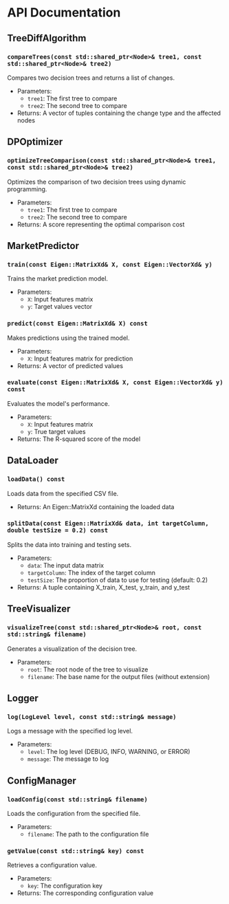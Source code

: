 # API Documentation

## TreeDiffAlgorithm

### `compareTrees(const std::shared_ptr<Node>& tree1, const std::shared_ptr<Node>& tree2)`

Compares two decision trees and returns a list of changes.

- Parameters:
  - `tree1`: The first tree to compare
  - `tree2`: The second tree to compare
- Returns: A vector of tuples containing the change type and the affected nodes

## DPOptimizer

### `optimizeTreeComparison(const std::shared_ptr<Node>& tree1, const std::shared_ptr<Node>& tree2)`

Optimizes the comparison of two decision trees using dynamic programming.

- Parameters:
  - `tree1`: The first tree to compare
  - `tree2`: The second tree to compare
- Returns: A score representing the optimal comparison cost

## MarketPredictor

### `train(const Eigen::MatrixXd& X, const Eigen::VectorXd& y)`

Trains the market prediction model.

- Parameters:
  - `X`: Input features matrix
  - `y`: Target values vector

### `predict(const Eigen::MatrixXd& X) const`

Makes predictions using the trained model.

- Parameters:
  - `X`: Input features matrix for prediction
- Returns: A vector of predicted values

### `evaluate(const Eigen::MatrixXd& X, const Eigen::VectorXd& y) const`

Evaluates the model's performance.

- Parameters:
  - `X`: Input features matrix
  - `y`: True target values
- Returns: The R-squared score of the model

## DataLoader

### `loadData() const`

Loads data from the specified CSV file.

- Returns: An Eigen::MatrixXd containing the loaded data

### `splitData(const Eigen::MatrixXd& data, int targetColumn, double testSize = 0.2) const`

Splits the data into training and testing sets.

- Parameters:
  - `data`: The input data matrix
  - `targetColumn`: The index of the target column
  - `testSize`: The proportion of data to use for testing (default: 0.2)
- Returns: A tuple containing X_train, X_test, y_train, and y_test

## TreeVisualizer

### `visualizeTree(const std::shared_ptr<Node>& root, const std::string& filename)`

Generates a visualization of the decision tree.

- Parameters:
  - `root`: The root node of the tree to visualize
  - `filename`: The base name for the output files (without extension)

## Logger

### `log(LogLevel level, const std::string& message)`

Logs a message with the specified log level.

- Parameters:
  - `level`: The log level (DEBUG, INFO, WARNING, or ERROR)
  - `message`: The message to log

## ConfigManager

### `loadConfig(const std::string& filename)`

Loads the configuration from the specified file.

- Parameters:
  - `filename`: The path to the configuration file

### `getValue(const std::string& key) const`

Retrieves a configuration value.

- Parameters:
  - `key`: The configuration key
- Returns: The corresponding configuration value
